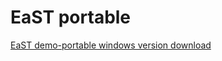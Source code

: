 # EaST portable
[EaST demo-portable windows version download](https://www.dropbox.com/s/1zqjparhbzdecnw/EaST_0.9.15_Portable.rar?dl=0)
